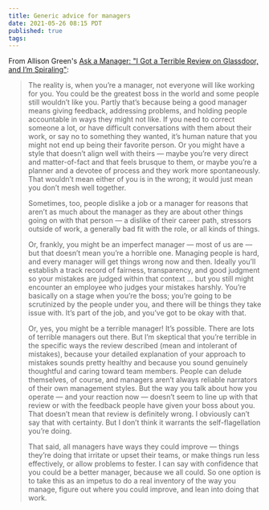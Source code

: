 ```yaml
---
title: Generic advice for managers
date: 2021-05-26 08:15 PDT
published: true
tags:
---
```


From Allison Green's [Ask a Manager: "I Got a Terrible Review on Glassdoor, and I’m Spiraling"](https://www.thecut.com/article/ask-a-boss-glassdoor-negative-review.html): 

> The reality is, when you’re a manager, not everyone will like working for you. You could be the greatest boss in the world and some people still wouldn’t like you. Partly that’s because being a good manager means giving feedback, addressing problems, and holding people accountable in ways they might not like. If you need to correct someone a lot, or have difficult conversations with them about their work, or say no to something they wanted, it’s human nature that you might not end up being their favorite person. Or you might have a style that doesn’t align well with theirs — maybe you’re very direct and matter-of-fact and that feels brusque to them, or maybe you’re a planner and a devotee of process and they work more spontaneously. That wouldn’t mean either of you is in the wrong; it would just mean you don’t mesh well together.
>
> Sometimes, too, people dislike a job or a manager for reasons that aren’t as much about the manager as they are about other things going on with that person — a dislike of their career path, stressors outside of work, a generally bad fit with the role, or all kinds of things.
>
> Or, frankly, you might be an imperfect manager — most of us are — but that doesn’t mean you’re a horrible one. Managing people is hard, and every manager will get things wrong now and then. Ideally you’ll establish a track record of fairness, transparency, and good judgment so your mistakes are judged within that context … but you still might encounter an employee who judges your mistakes harshly. You’re basically on a stage when you’re the boss; you’re going to be scrutinized by the people under you, and there will be things they take issue with. It’s part of the job, and you’ve got to be okay with that.
>
> Or, yes, you might be a terrible manager! It’s possible. There are lots of terrible managers out there. But I’m skeptical that you’re terrible in the specific ways the review described (mean and intolerant of mistakes), because your detailed explanation of your approach to mistakes sounds pretty healthy and because you sound genuinely thoughtful and caring toward team members. People can delude themselves, of course, and managers aren’t always reliable narrators of their own management styles. But the way you talk about how you operate — and your reaction now — doesn’t seem to line up with that review or with the feedback people have given your boss about you. That doesn’t mean that review is definitely wrong. I obviously can’t say that with certainty. But I don’t think it warrants the self-flagellation you’re doing.
>
> That said, all managers have ways they could improve — things they’re doing that irritate or upset their teams, or make things run less effectively, or allow problems to fester. I can say with confidence that you could be a better manager, because we all could. So one option is to take this as an impetus to do a real inventory of the way you manage, figure out where you could improve, and lean into doing that work.
